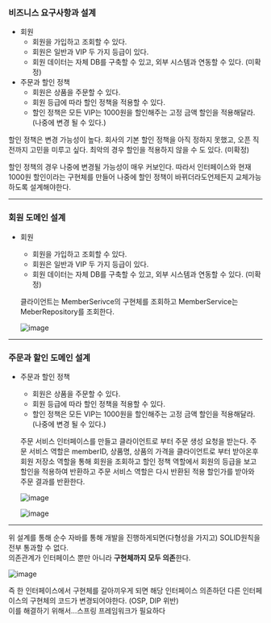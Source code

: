 ### 비즈니스 요구사항과 설계
* 회원
  - 회원을 가입하고 조회할 수 있다.
  - 회원은 일반과 VIP 두 가지 등급이 있다.
  - 회원 데이터는 자체 DB를 구축할 수 있고, 외부 시스템과 연동할 수 있다. (미확정)
* 주문과 할인 정책
  - 회원은 상품을 주문할 수 있다.
  - 회원 등급에 따라 할인 정책을 적용할 수 있다.
  - 할인 정책은 모든 VIP는 1000원을 할인해주는 고정 금액 할인을 적용해달라. (나중에 변경 될 수 있다.)
  
할인 정책은 변경 가능성이 높다. 회사의 기본 할인 정책을 아직 정하지 못했고, 오픈 직전까지 고민을
미루고 싶다. 최악의 경우 할인을 적용하지 않을 수 도 있다. (미확정)

할인 정책의 경우 나중에 변경될 가능성이 매우 커보인다. 따라서 인터페이스와 현재 1000원 할인이라는 구현체를 만들어 나중에 할인 정책이 바뀌더라도언제든지 교체가능하도록 설계해야한다.

---
### 회원 도메인 설계
* 회원
  - 회원을 가입하고 조회할 수 있다.
  - 회원은 일반과 VIP 두 가지 등급이 있다.
  - 회원 데이터는 자체 DB를 구축할 수 있고, 외부 시스템과 연동할 수 있다. (미확정)
  
  클라이언트는 MemberSerivce의 구현체를 조회하고 MemberService는 MeberRepository를 조회한다.
  
  ![image](https://user-images.githubusercontent.com/22045187/104457263-26b5f080-55ed-11eb-8dc8-f01bebc80eeb.png)

---
### 주문과 할인 도메인 설계
* 주문과 할인 정책
  - 회원은 상품을 주문할 수 있다.
  - 회원 등급에 따라 할인 정책을 적용할 수 있다.
  - 할인 정책은 모든 VIP는 1000원을 할인해주는 고정 금액 할인을 적용해달라. (나중에 변경 될 수 있다.)
  
  주문 서비스 인터페이스를 만들고 클라이언트로 부터 주문 생성 요청을 받는다. 주문 서비스 역할은 memberID, 상품명, 상품의 가격을 클라이언트로 부터 받아온후 회원 저장소 역할을 통해 회원을 조회하고 할인 정책 역할에서 회원의 등급을 보고 할인을 적용하여 반환하고 주문 서비스 역할은 다시 반환된 적용 할인가를 받아와 주문 결과를 반환한다.
  
   ![image](https://user-images.githubusercontent.com/22045187/104457681-b491db80-55ed-11eb-8a5b-bde659f027ab.png)
   
   ![image](https://user-images.githubusercontent.com/22045187/104458054-31bd5080-55ee-11eb-9fce-0bcfaa51d414.png)

   
  
---

위 설계를 통해 순수 자바를 통해 개발을 진행하게되면(다형성을 가지고) SOLID원칙을 전부 통과할 수 없다. <br>
의존관계가 인터페이스 뿐만 아니라 **구현체까지 모두 의존**한다. <br>

![image](https://user-images.githubusercontent.com/22045187/104459145-b2c91780-55ef-11eb-8159-fc82549363c6.png)


즉 한 인터페이스에서 구현체를 갈아끼우게 되면 해당 인터페이스 의존하던 다른 인터페이스의 구현체의 코드가 변경되어야한다. (OSP, DIP 위반) <br>
이를 해결하기 위해서...스프링 프레임워크가 필요하다

